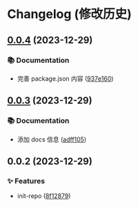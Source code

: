# Changelog (修改历史)

## [0.0.4](https://github.com/peichenhu/good-repo-cli/compare/0.0.3...0.0.4) (2023-12-29)


### 📚 Documentation

* 完善 package.json 内容 ([937e160](https://github.com/peichenhu/good-repo-cli/commit/937e160e483ed7527c7f54e7e281806f41224cf0))

## [0.0.3](https://github.com/peichenhu/good-repo-cli/compare/0.0.2...0.0.3) (2023-12-29)


### 📚 Documentation

* 添加 docs 信息 ([adff105](https://github.com/peichenhu/good-repo-cli/commit/adff105f18c549240669f4e733273ca1c31d80cd))

## 0.0.2 (2023-12-29)


### ✨ Features

* init-repo ([8f12879](https://github.com/peichenhu/good-repo-cli/commit/8f128796ae34835e626e54803751a421185baae3))
